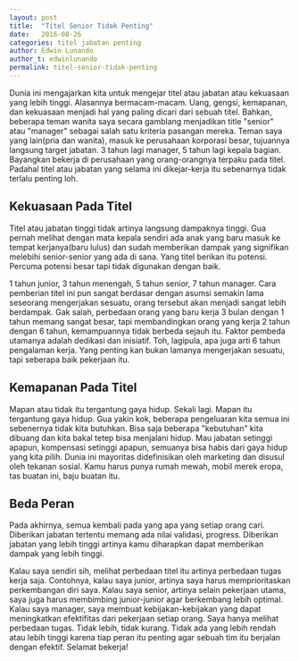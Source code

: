 ```yaml
---
layout: post
title:  "Titel Senior Tidak Penting"
date:   2016-08-26
categories: titel jabatan penting
author: Edwin Lunando
author_t: edwinlunando
permalink: titel-senior-tidak-penting
---
```


Dunia ini mengajarkan kita untuk mengejar titel atau jabatan atau kekuasaan yang lebih tinggi. Alasannya bermacam-macam. Uang, gengsi, kemapanan, dan kekuasaan menjadi hal yang paling dicari dari sebuah titel. Bahkan, beberapa teman wanita saya secara gamblang menjadikan title "senior" atau "manager" sebagai salah satu kriteria pasangan mereka. Teman saya yang lain(pria dan wanita), masuk ke perusahaan korporasi besar, tujuannya langsung target jabatan. 3 tahun lagi manager, 5 tahun lagi kepala bagian. Bayangkan bekerja di perusahaan yang orang-orangnya terpaku pada titel. Padahal titel atau jabatan yang selama ini dikejar-kerja itu sebenarnya tidak terlalu penting loh.

## Kekuasaan Pada Titel

Titel atau jabatan tinggi tidak artinya langsung dampaknya tinggi. Gua pernah melihat dengan mata kepala sendiri ada anak yang baru masuk ke tempat kerjanya(baru lulus) dan sudah memberikan dampak yang signifikan melebihi senior-senior yang ada di sana. Yang titel berikan itu potensi. Percuma potensi besar tapi tidak digunakan dengan baik.

1 tahun junior, 3 tahun menengah, 5 tahun senior, 7 tahun manager. Cara pemberian titel ini pun sangat berdasar dengan asumsi semakin lama seseorang mengerjakan sesuatu, orang tersebut akan menjadi sangat lebih berdampak. Gak salah, perbedaan orang yang baru kerja 3 bulan dengan 1 tahun memang sangat besar, tapi membandingkan orang yang kerja 2 tahun dengan 6 tahun, kemampuannya tidak berbeda sejauh itu. Faktor pembeda utamanya adalah dedikasi dan inisiatif. Toh, lagipula, apa juga arti 6 tahun pengalaman kerja. Yang penting kan bukan lamanya mengerjakan sesuatu, tapi seberapa baik pekerjaan itu.

## Kemapanan Pada Titel

Mapan atau tidak itu tergantung gaya hidup. Sekali lagi. Mapan itu tergantung gaya hidup. Gua yakin kok, beberapa pengeluaran kita semua ini sebenernya tidak kita butuhkan. Bisa saja beberapa "kebutuhan" kita dibuang dan kita bakal tetep bisa menjalani hidup. Mau jabatan setinggi apapun, kompensasi setinggi apapun, semuanya bisa habis dari gaya hidup yang kita pilih. Dunia ini mayoritas didefinisikan oleh marketing dan disusul oleh tekanan sosial. Kamu harus punya rumah mewah, mobil merek eropa, tas buatan ini, baju buatan itu.

## Beda Peran

Pada akhirnya, semua kembali pada yang apa yang setiap orang cari. Diberikan jabatan tertentu memang ada nilai validasi, progress. Diberikan jabatan yang lebih tinggi artinya kamu diharapkan dapat memberikan dampak yang lebih tinggi.

Kalau saya sendiri sih, melihat perbedaan titel itu artinya perbedaan tugas kerja saja. Contohnya, kalau saya junior, artinya saya harus memprioritaskan perkembangan diri saya. Kalau saya senior, artinya selain pekerjaan utama, saya juga harus membimbing junior-junior agar berkembang lebih optimal. Kalau saya manager, saya membuat kebijakan-kebijakan yang dapat meningkatkan efektifitas dari pekerjaan setiap orang. Saya hanya melihat perbedaan tugas. Tidak lebih, tidak kurang. Tidak ada yang lebih rendah atau lebih tinggi karena tiap peran itu penting agar sebuah tim itu berjalan dengan efektif. Selamat bekerja!
